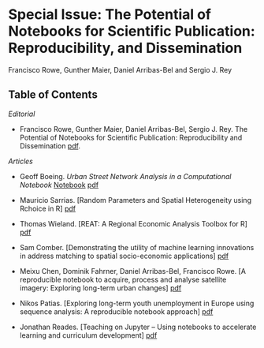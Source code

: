 # Special Issue: The Potential of Notebooks for Scientific Publication: Reproducibility, and Dissemination

Francisco Rowe, Gunther Maier, Daniel Arribas-Bel and Sergio J. Rey

## Table of Contents

*Editorial*

* Francisco Rowe, Gunther Maier, Daniel Arribas-Bel, Sergio J. Rey. The Potential of Notebooks for Scientific Publication: Reproducibility and Dissemination [pdf](https://doi.org/10.18335/region.v7i3.357). 

*Articles*

* Geoff Boeing. *Urban Street Network Analysis in a Computational Notebook* [Notebook](boeing/) [pdf](https://doi.org/10.18335/region.v6i3.278)

* Mauricio Sarrias. [Random Parameters and Spatial Heterogeneity using Rchoice in R] [pdf](https://doi.org/10.18335/region.v7i1.279)

* Thomas Wieland. [REAT: A Regional Economic Analysis Toolbox for R] [pdf](https://doi.org/10.18335/region.v6i3.267)

* Sam Comber. [Demonstrating the utility of machine learning innovations in address matching to spatial socio-economic applications] [pdf](https://doi.org/10.18335/region.v6i3.276)

* Meixu Chen, Dominik Fahrner, Daniel Arribas-Bel, Francisco Rowe. [A reproducible notebook to acquire, process and analyse satellite imagery: Exploring
long-term urban changes] [pdf](https://doi.org/10.18335/region.v7i2.295)

* Nikos Patias. [Exploring long-term youth unemployment in Europe using sequence analysis: A reproducible notebook approach] [pdf](https://doi.org/10.18335/region.v6i3.277)

* Jonathan Reades. [Teaching on Jupyter – Using notebooks to accelerate learning and curriculum development] [pdf](https://doi.org/10.18335/region.v7i1.282)

